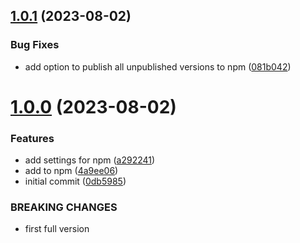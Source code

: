 ## [1.0.1](https://github.com/dgabrielm/create-vite-react-ts-app/compare/v1.0.0...v1.0.1) (2023-08-02)


### Bug Fixes

* add option to publish all unpublished versions to npm ([081b042](https://github.com/dgabrielm/create-vite-react-ts-app/commit/081b04270db04de3f078b2bd33be2390caf19b2d))



# [1.0.0](https://github.com/dgabrielm/create-vite-react-ts-app/compare/0db5985ee1fe5dc51b5ddcc14a06ce47ac67ab7b...v1.0.0) (2023-08-02)


### Features

* add settings for npm ([a292241](https://github.com/dgabrielm/create-vite-react-ts-app/commit/a292241cb247a82a9e6a26ba48df8089b12f8d7b))
* add to npm ([4a9ee06](https://github.com/dgabrielm/create-vite-react-ts-app/commit/4a9ee069972eb67157cc9acdcd36c052246a42e2))
* initial commit ([0db5985](https://github.com/dgabrielm/create-vite-react-ts-app/commit/0db5985ee1fe5dc51b5ddcc14a06ce47ac67ab7b))


### BREAKING CHANGES

* first full version




